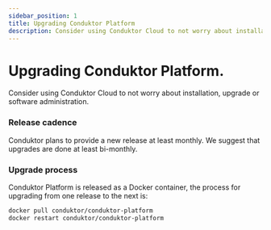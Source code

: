 ```yaml
---
sidebar_position: 1
title: Upgrading Conduktor Platform
description: Consider using Conduktor Cloud to not worry about installation, upgrade or software administration.
---
```


# Upgrading Conduktor Platform.

Consider using Conduktor Cloud to not worry about installation, upgrade or software administration.

### Release cadence

Conduktor plans to provide a new release at least monthly. We suggest that upgrades are done at least bi-monthly.

### Upgrade process

Conduktor Platform is released as a Docker container, the process for upgrading from one release to the next is:

```sh
docker pull conduktor/conduktor-platform
docker restart conduktor/conduktor-platform
```
